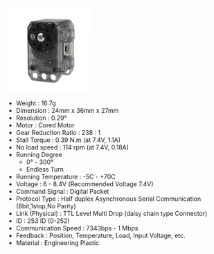 ![](pics/xl-320.jpg)

- Weight : 16.7g
- Dimension : 24mm x 36mm x 27mm
- Resolution : 0.29°
- Motor : Cored Motor
- Gear Reduction Ratio :  238 : 1
- Stall Torque : 0.39 N.m (at 7.4V, 1.1A)
- No load speed : 114 rpm (at 7.4V, 0.18A)
- Running Degree
	- 0° - 300°
	- Endless Turn
- Running Temperature : -5C - +70C
- Voltage : 6  - 8.4V (Recommended Voltage 7.4V)
- Command Signal : Digital Packet
- Protocol Type : Half duplex Asynchronous Serial Communication (8bit,1stop,No Parity)
- Link (Physical) : TTL Level Multi Drop (daisy chain type Connector)
- ID : 253 ID (0-252)
- Communication Speed : 7343bps - 1 Mbps
- Feedback : Position, Temperature, Load, Input Voltage, etc.
- Material : Engineering Plastic
